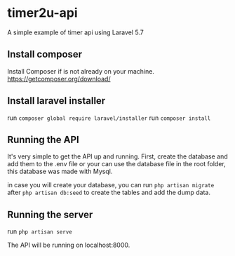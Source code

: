 # timer2u-api
A simple example of timer api  using Laravel 5.7

## Install composer
Install Composer if is not already on your machine.
https://getcomposer.org/download/

## Install laravel installer
run `composer global require laravel/installer`
run `composer install`

## Running the API
It's very simple to get the API up and running. First, create the database and add them to the .env file or your can use the database file in the root folder, 
this database was made with Mysql.

in case you will create your database, you can run `php artisan migrate` after `php artisan db:seed` to create the tables and add the dump data.

## Running the server

run `php artisan serve`

The API will be running on localhost:8000.
